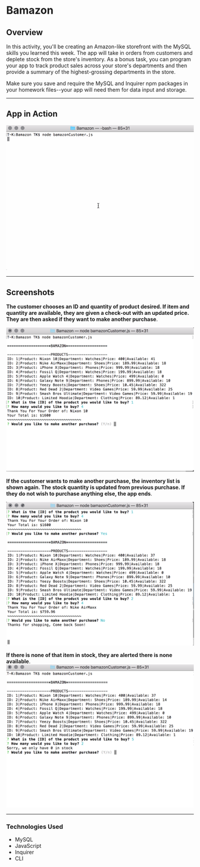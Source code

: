 # Bamazon

## Overview

In this activity, you'll be creating an Amazon-like storefront with the MySQL skills you learned this week. The app will take in orders from customers and deplete stock from the store's inventory. As a bonus task, you can program your app to track product sales across your store's departments and then provide a summary of the highest-grossing departments in the store.

Make sure you save and require the MySQL and Inquirer npm packages in your homework files--your app will need them for data input and storage.

- - -

## App in Action

![BamazonGif](assets/bamazon.gif)


- - -

## Screenshots

**The customer chooses an ID and quantity of product desired. If item and quantity are available,
they are given a check-out with an updated price. They are then asked if they want to make another purchase**. 

![Buying](assets/firstbuy.png)

**If the customer wants to make another purchase, the inventory list is shown again. The stock quantity is updated from previous purchase. If they do not wish to purchase anything else, the app ends**.

![BuyingSecond](assets/secbuy.png)


**If there is none of that item in stock, they are alerted there is none available**.
![NoStock](assets/nostock.png)

- - -
### Technologies Used
* MySQL
* JavaScript
* Inquirer
* CLI

